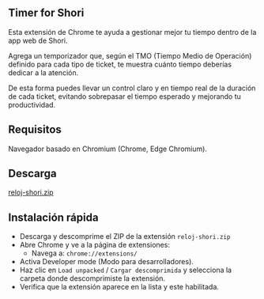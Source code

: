 ## Timer for Shori

Esta extensión de Chrome te ayuda a gestionar mejor tu tiempo dentro de la app web de Shori.

Agrega un temporizador que, según el TMO (Tiempo Medio de Operación) definido para cada tipo de ticket, te muestra cuánto tiempo deberías dedicar a la atención.

De esta forma puedes llevar un control claro y en tiempo real de la duración de cada ticket, evitando sobrepasar el tiempo esperado y mejorando tu productividad.

## Requisitos
Navegador basado en Chromium (Chrome, Edge Chromium).

## Descarga

<a href="./download/reloj-shori.zip?raw=true" target="_blank">reloj-shori.zip</a>

## Instalación rápida
- Descarga y descomprime el ZIP de la extensión `reloj-shori.zip`
- Abre Chrome y ve a la página de extensiones:
    - Navega a: `chrome://extensions/`
- Activa Developer mode (Modo para desarrolladores).
- Haz clic en `Load unpacked` / `Cargar descomprimida` y selecciona la carpeta donde descomprimiste la extensión.
- Verifica que la extensión aparece en la lista y este habilitada.